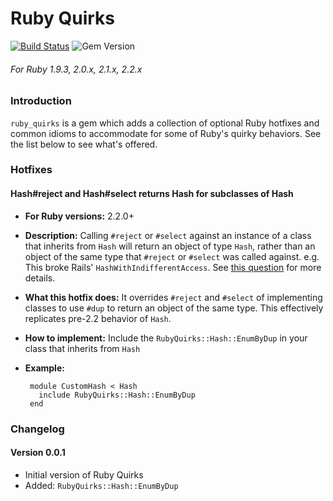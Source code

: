 Ruby Quirks
===========

[![Build Status](https://travis-ci.org/delner/ruby_quirks.svg?branch=master)](https://travis-ci.org/delner/ruby_quirks) ![Gem Version](https://badge.fury.io/rb/ruby_quirks.svg)
###### *For Ruby 1.9.3, 2.0.x, 2.1.x, 2.2.x*

### Introduction

`ruby_quirks` is a gem which adds a collection of optional Ruby hotfixes and common idioms to accommodate for some of Ruby's quirky behaviors. See the list below to see what's offered.

### Hotfixes

#### Hash#reject and Hash#select returns Hash for subclasses of Hash

 - **For Ruby versions:** 2.2.0+
 - **Description:** Calling `#reject` or `#select` against an instance of a class that inherits from `Hash` will return an object of type `Hash`, rather than an object of the same type that `#reject` or `#select` was called against. e.g. This broke Rails' `HashWithIndifferentAccess`. See [this question](http://stackoverflow.com/questions/33638665/ruby-2-2-hashreject-returning-hash-for-inheriting-classes) for more details.
 - **What this hotfix does:** It overrides `#reject` and `#select` of implementing classes to use `#dup` to return an object of the same type. This effectively replicates pre-2.2 behavior of `Hash`.
 - **How to implement:** Include the `RubyQuirks::Hash::EnumByDup` in your class that inherits from `Hash`
 - **Example:**
        
        module CustomHash < Hash
          include RubyQuirks::Hash::EnumByDup
        end

### Changelog

#### Version 0.0.1

 - Initial version of Ruby Quirks
 - Added: `RubyQuirks::Hash::EnumByDup`
